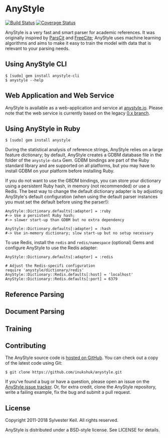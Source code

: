 AnyStyle
========
[![Build Status](https://travis-ci.org/inukshuk/anystyle.svg?branch=master)](https://travis-ci.org/inukshuk/anystyle)
[![Coverage Status](https://coveralls.io/repos/github/inukshuk/anystyle/badge.svg?branch=master)](https://coveralls.io/github/inukshuk/anystyle?branch=master)

AnyStyle is a very fast and smart parser for academic references. It
was originally inspired by [ParsCit](http://aye.comp.nus.edu.sg/parsCit/)
and [FreeCite](http://freecite.library.brown.edu/); AnyStyle uses machine
learning algorithms and aims to make it easy to train the model with data
that is relevant to your parsing needs.



Using AnyStyle CLI
------------------

    $ [sudo] gem install anystyle-cli
    $ anystyle --help


Web Application and Web Service
-------------------------------
AnyStyle is available as a web-application and service at
[anystyle.io](https://anystyle.io). Please note that the
web service is currently based on the legacy
[0.x branch](https://github.com/inukshuk/anystyle/tree/0.x).


Using AnyStyle in Ruby
----------------------

    $ [sudo] gem install anystyle

During the statistical analysis of reference strings, AnyStyle relies
on a large feature dictionary; by default, AnyStyle creates a GDBM
database file in the folder of the `anystyle-data` Gem. GDBM bindings
are part of the Ruby standard library and are supported on all platforms,
but you may have to install GDBM on your platform before installing Ruby.

If you do not want to use the GBDM bindings, you can store your dictionary
using a persistent Ruby hash, in memory (not recommended) or use a Redis.
The best way to change the default dictionary adapter is by adjusting
AnyStyle's default configuration (when using the default parser instances
you must set the default before using the parser!):

    AnyStyle::Dictionary.defaults[:adapter] = :ruby
    #-> Use a persistent Ruby hash;
    #-> slower start-up than GDBM but no extra dependency

    AnyStyle::Dictionary.defaults[:adapter] = :hash
    #-> Use in-memory dictionary; slow start-up but no setup necessary

To use Redis, install the `redis` and `redis/namespace` (optional) Gems
and configure AnyStyle to use the Redis adapter:

    AnyStyle::Dictionary.defaults[:adapter] = :redis

    # Adjust the Redis-specifi configuration
    require 'anystyle/dictionary/redis'
    AnyStyle::Dictionary::Redis.defaults[:host] = 'localhost'
    AnyStyle::Dictionary::Redis.defaults[:port] = 6379

Reference Parsing
-----------------

Document Parsing
----------------

Training
--------

Contributing
------------
The AnyStyle source code is
[hosted on GitHub](https://github.com/inukshuk/anystyle/).
You can check out a copy of the latest code using Git:

    $ git clone https://github.com/inukshuk/anystyle.git

If you've found a bug or have a question, please open an issue on the
[AnyStyle issue tracker](http://github.com/inukshuk/anystyle/issues).
Or, for extra credit, clone the AnyStyle repository, write a failing
example, fix the bug and submit a pull request.

License
-------
Copyright 2011-2018 Sylvester Keil. All rights reserved.

AnyStyle is distributed under a BSD-style license.
See LICENSE for details.
